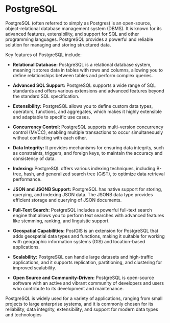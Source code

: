 # PostgreSQL

PostgreSQL (often referred to simply as Postgres) is an open-source, object-relational database management system (DBMS). It is known for its advanced features, extensibility, and support for SQL and other programming languages. PostgreSQL provides a powerful and reliable solution for managing and storing structured data.

Key features of PostgreSQL include:

- **Relational Database:** PostgreSQL is a relational database system, meaning it stores data in tables with rows and columns, allowing you to define relationships between tables and perform complex queries.

- **Advanced SQL Support:** PostgreSQL supports a wide range of SQL standards and offers various extensions and advanced features beyond the standard SQL specification.

- **Extensibility:** PostgreSQL allows you to define custom data types, operators, functions, and aggregates, which makes it highly extensible and adaptable to specific use cases.

- **Concurrency Control:** PostgreSQL supports multi-version concurrency control (MVCC), enabling multiple transactions to occur simultaneously without conflicting with each other.

- **Data Integrity:** It provides mechanisms for ensuring data integrity, such as constraints, triggers, and foreign keys, to maintain the accuracy and consistency of data.

- **Indexing:** PostgreSQL offers various indexing techniques, including B-tree, hash, and generalized search tree (GiST), to optimize data retrieval performance.

- **JSON and JSONB Support:** PostgreSQL has native support for storing, querying, and indexing JSON data. The JSONB data type provides efficient storage and querying of JSON documents.

- **Full-Text Search:** PostgreSQL includes a powerful full-text search engine that allows you to perform text searches with advanced features like stemming, ranking, and linguistic support.

- **Geospatial Capabilities:** PostGIS is an extension for PostgreSQL that adds geospatial data types and functions, making it suitable for working with geographic information systems (GIS) and location-based applications.

- **Scalability:** PostgreSQL can handle large datasets and high-traffic applications, and it supports replication, partitioning, and clustering for improved scalability.

- **Open Source and Community-Driven:** PostgreSQL is open-source software with an active and vibrant community of developers and users who contribute to its development and maintenance.

PostgreSQL is widely used for a variety of applications, ranging from small projects to large enterprise systems, and it is commonly chosen for its reliability, data integrity, extensibility, and support for modern data types and technologies
